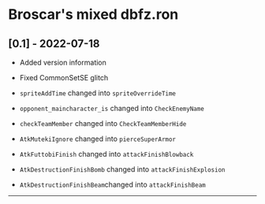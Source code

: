 # Broscar's mixed dbfz.ron

## [0.1] - 2022-07-18

- Added version information

- Fixed CommonSetSE glitch

- `spriteAddTime` changed into `spriteOverrideTime`

- `opponent_maincharacter_is` changed into `CheckEnemyName`

- `checkTeamMember` changed into `CheckTeamMemberHide`

- `AtkMutekiIgnore` changed into `pierceSuperArmor` 

- `AtkFuttobiFinish` changed into `attackFinishBlowback` 

- `AtkDestructionFinishBomb` changed into `attackFinishExplosion`

- `AtkDestructionFinishBeam`changed into `attackFinishBeam`

---
